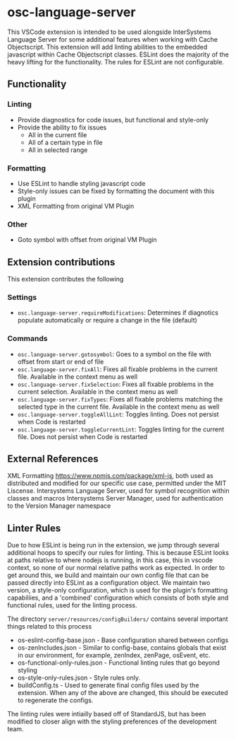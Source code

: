 # osc-language-server

This VSCode extension is intended to be used alongside InterSystems Language Server for some additional features when working with Cache Objectscript.  This extension will add linting abilities to the embedded javascript within Cache Objectscript classes.  ESLint does the majority of the heavy lifting for the functionality. The rules for ESLint are not configurable.

## Functionality
### Linting
* Provide diagnostics for code issues, but functional and style-only
* Provide the ability to fix issues
	* All in the current file
	* All of a certain type in file
	* All in selected range

### Formatting
* Use ESLint to handle styling javascript code
* Style-only issues can be fixed by formatting the document with this plugin
* XML Formatting from original VM Plugin

### Other
* Goto symbol with offset from original VM Plugin


## Extension contributions
This extension contributes the following

### Settings
* `osc.language-server.requireModifications`: Determines if diagnotics populate automatically or require a change in the file (default)


### Commands
* `osc.language-server.gotosymbol`: Goes to a symbol on the file with offset from start or end of file
* `osc.language-server.fixAll`: Fixes all fixable problems in the current file.  Available in the context menu as well
* `osc.language-server.fixSelection`: Fixes all fixable problems in the current selection.  Available in the context menu as well
* `osc.language-server.fixTypes`: Fixes all fixable problems matching the selected type in the current file.  Available in the context menu as well
* `osc.language-server.toggleAllLint`: Toggles linting. Does not persist when Code is restarted
* `osc.language-server.toggleCurrentLint`: Toggles linting for the current file.  Does not persist when Code is restarted


## External References
XML Formatting https://www.npmjs.com/package/xml-js, both used as distributed and modified for our specific use case, permitted under the MIT Liscense.
Intersystems Language Server, used for symbol recognition within classes and macros
Intersystems Server Manager, used for authentication to the Version Manager namespace

## Linter Rules
Due to how ESLint is being run in the extension, we jump through several additional hoops to specify our rules for linting.  This is because ESLint looks at paths relative to where nodejs is running, in this case, this in vscode context, so none of our normal relative paths work as expected. In order to get around this, we build and maintain our own config file that can be passed directly into ESLint as a configuration object.  We maintain two version, a style-only configuration, which is used for the plugin's formatting capabiliies, and a 'combined' configuration which consists of both style and functional rules, used for the linting process.


The directory `server/resources/configBuilders/` contains several important things related to this process
* os-eslint-config-base.json - Base configuration shared between configs
* os-zenIncludes.json - Similar to config-base, contains globals that exist in our environment, for example, zenIndex, zenPage, osEvent, etc.
* os-functional-only-rules.json - Functional linting rules that go beyond styling
* os-style-only-rules.json - Style rules only.
* buildConfig.ts -  Used to generate final config files used by the extension.  When any of the above are changed, this should be executed to regenerate the configs.


The linting rules were intiailly based off of StandardJS, but has been modified to closer align with the styling preferences of the development team.
